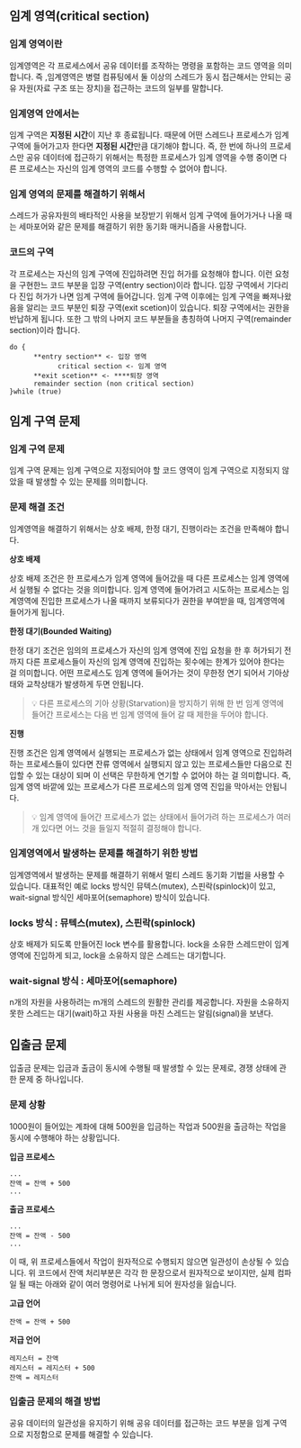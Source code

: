## 임계 영역(critical section)

### **임계 영역이란**

임계영역은 각 프로세스에서 공유 데이터를 조작하는 명령을 포함하는 코드 영역을 의미합니다. 즉 ,임계영역은 병렬 컴퓨팅에서 둘 이상의 스레드가 동시 접근해서는 안되는 공유 자원(자료 구조 또는 장치)을 접근하는 코드의 일부를 말합니다.

### **임계영역 안에서는**

임계 구역은 **지정된 시간**이 지난 후 종료됩니다. 때문에 어떤 스레드나 프로세스가 임계 구역에 들어가고자 한다면 **지정된 시간**만큼 대기해야 합니다. 즉, 한 번에 하나의 프로세스만 공유 데이터에 접근하기 위해서는 특정한 프로세스가 임계 영역을 수행 중이면 다른 프로세스는 자신의 임계 영역의 코드를 수행할 수 없어야 합니다.

### **임계 영역의 문제를 해결하기 위해서**

스레드가 공유자원의 배타적인 사용을 보장받기 위해서 임계 구역에 들어가거나 나올 때는 세마포어와 같은 문제를 해결하기 위한 동기화 매커니즘을 사용합니다.

### 코드의 구역

각 프로세스는 자신의 임계 구역에 진입하려면 진입 허가를 요청해야 합니다. 이런 요청을 구현한느 코드 부분을 입장 구역(entry section)이라 합니다. 입장 구역에서 기다리다 진입 허가가 나면 임계 구역에 들어갑니다.  임계 구역 이후에는 임계 구역을 빠져나왔음을 알리는 코드 부분인 퇴장 구역(exit scetion)이 있습니다. 퇴장 구역에서는 권한을 반납하게 됩니다. 또한 그 밖의 나머지 코드 부분들을 총칭하여 나머지 구역(remainder section)이라 합니다.

```
do {
      **entry section** <- 입장 영역
			critical section <- 임계 영역
      **exit scetion** <- ****퇴장 영역
      remainder section (non critical section)
}while (true)
```

## 임계 구역 문제

### 임계 구역 문제

임계 구역 문제는 임계 구역으로 지정되어야 할 코드 영역이 임계 구역으로 지정되지 않았을 때 발생할 수 있는 문제를 의미합니다.

### 문제 해결 조건

임계영역을 해결하기 위해서는 상호 배제, 한정 대기, 진행이라는 조건을 만족해야 합니다.

**상호 배제**

상호 배제 조건은 한 프로세스가 임계 영역에 들어갔을 때 다른 프로세스는 임계 영역에서 실행될 수 없다는 것을 의미합니다. 임계 영역에 들어가려고 시도하는 프로세스는 임계영역에 진입한 프로세스가 나올 때까지 보류되다가 권한을 부여받을 때, 임계영역에 들어가게 됩니다.


**한정 대기(Bounded Waiting)**

한정 대기 조건은 임의의 프로세스가 자신의 임계 영역에 진입 요청을 한 후 허가되기 전까지 다른 프로세스들이 자신의 임계 영역에 진입하는 횟수에는 한계가 있어야 한다는 걸 의미합니다. 어떤 프로세스도 임계 영역에 들어가는 것이 무한정 연기 되어서 기아상태와 교착상태가 발생하게 두면 안됩니다.

> 💡 다른 프로세스의 기아 상황(Starvation)을 방지하기 위해 한 번 임계 영역에 들어간 프로세스는 다음 번 임계 영역에 들어 갈 때 제한을 두어야 합니다.


**진행**

진행 조건은 임계 영역에서 실행되는 프로세스가 없는 상태에서 임계 영역으로 진입하려 하는 프로세스들이 있다면 잔류 영역에서 실행되지 않고 있는 프로세스들만 다음으로 진입할 수 있는 대상이 되며 이 선택은 무한하게 연기할 수 없어야 하는 걸 의미합니다. 즉, 임계 영역 바깥에 있는 프로세스가 다른 프로세스의 임계 영역 진입을 막아서는 안됩니다.

> 💡 임계 영역에 들어간 프로세스가 없는 상태에서 들어가려 하는 프로세스가 여러개 있다면 어느 것을 들일지 적절히 결정해야 합니다.

### 임계영역에서 발생하는 문제를 해결하기 위한 방법

임계영역에서 발생하는 문제를 해결하기 위해서 멀티 스레드 동기화 기법을 사용할 수 있습니다. 대표적인 예로 locks 방식인 뮤텍스(mutex), 스핀락(spinlock)이 있고, wait-signal 방식인 세마포어(semaphore) 방식이 있습니다.

### locks 방식 : 뮤텍스(mutex), 스핀락(spinlock)

상호 배제가 되도록 만들어진 lock 변수를 활용합니다. lock을 소유한 스레드만이 임계 영역에 진입하게 되고, lock을 소유하지 않은 스레드는 대기합니다.

### wait-signal 방식 : 세마포어(semaphore)

n개의 자원을 사용하려는 m개의 스레드의 원활한 관리를 제공합니다. 자원을 소유하지 못한 스레드는 대기(wait)하고 자원 사용을 마친 스레드는 알림(signal)을 보낸다.

## 입출금 문제

입출금 문제는 입금과 출금이 동시에 수행될 때 발생할 수 있는 문제로, 경쟁 상태에 관한 문제 중 하나입니다.

### 문제 상황

1000원이 들어있는 계좌에 대해 500원을 입금하는 작업과 500원을 출금하는 작업을 동시에 수행해야 하는 상황입니다.

**입금 프로세스**

```
...
잔액 = 잔액 + 500
...

```

**출금 프로세스**

```
...
잔액 = 잔액 - 500
...

```

이 때, 위 프로세스들에서 작업이 원자적으로 수행되지 않으면 일관성이 손상될 수 있습니다. 위 코드에서 잔액 처리부분은 각각 한 문장으로서 원자적으로 보이지만, 실제 컴파일 될 때는 아래와 같이 여러 명령어로 나뉘게 되어 원자성을 잃습니다.

**고급 언어**

```
잔액 = 잔액 + 500
```

**저급 언어**

```
레지스터 = 잔액
레지스터 = 레지스터 + 500
잔액 = 레지스터
```

### 입출금 문제의 해결 방법

공유 데이터의 일관성을 유지하기 위해 공유 데이터를 접근하는 코드 부분을 임계 구역으로 지정함으로 문제를 해결할 수 있습니다.
